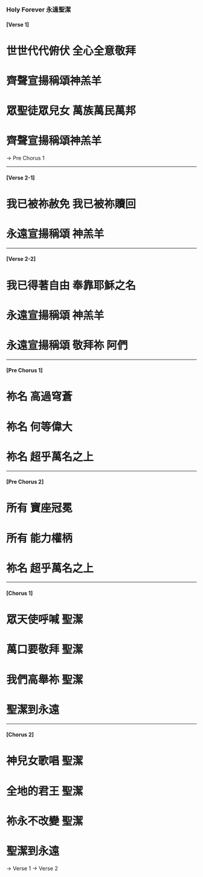 
### Holy Forever 永遠聖潔

<div id="holy-forever-verse1">

#### [Verse 1] 
# 世世代代俯伏 全心全意敬拜
# 齊聲宣揚稱頌神羔羊
# 眾聖徒眾兒女 萬族萬民萬邦
# 齊聲宣揚稱頌神羔羊

</div>

<JumpToById target="holy-forever-pre-chorus1">→ Pre Chorus 1</JumpToById>

---

<div id="holy-forever-verse2"/>

#### [Verse 2-1]
# 我已被祢赦免 我已被祢贖回
# 永遠宣揚稱頌 神羔羊


---

#### [Verse 2-2]
# 我已得著自由 奉靠耶穌之名
# 永遠宣揚稱頌 神羔羊
# 永遠宣揚稱頌 敬拜祢 阿們

---

<div id="holy-forever-pre-chorus1"/>

#### [Pre Chorus 1]
# 祢名 高過穹蒼
# 祢名 何等偉大
# 祢名 超乎萬名之上


---

#### [Pre Chorus 2]
# 所有 寶座冠冕
# 所有 能力權柄
# 祢名 超乎萬名之上

---

#### [Chorus 1] 
# 眾天使呼喊 聖潔
# 萬口要敬拜 聖潔
# 我們高舉祢 聖潔
# 聖潔到永遠

---

#### [Chorus 2]
# 神兒女歌唱 聖潔
# 全地的君王 聖潔
# 祢永不改變 聖潔
# 聖潔到永遠
 
<JumpToById target="holy-forever-verse1">→ Verse 1</JumpToById>
<JumpToById target="holy-forever-verse2">→ Verse 2</JumpToById>
